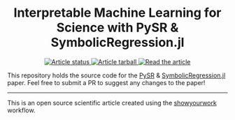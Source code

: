 <div align="center">

# Interpretable Machine Learning for Science with PySR & SymbolicRegression.jl

</div>

<p align="center">
<a href="https://github.com/MilesCranmer/pysr_paper/actions/workflows/build.yml">
<img src="https://github.com/MilesCranmer/pysr_paper/actions/workflows/build.yml/badge.svg?branch=main" alt="Article status"/>
</a>
<a href="https://github.com/MilesCranmer/pysr_paper/raw/main-pdf/arxiv.tar.gz">
<img src="https://img.shields.io/badge/article-tarball-blue.svg?style=flat" alt="Article tarball"/>
</a>
<a href="https://github.com/MilesCranmer/pysr_paper/raw/main-pdf/ms.pdf">
<img src="https://img.shields.io/badge/article-pdf-blue.svg?style=flat" alt="Read the article"/>
</a>
</p>

This repository holds the source code for the [PySR](https://github.com/MilesCranmer/PySR) & [SymbolicRegression.jl](https://github.com/MilesCranmer/SymbolicRegression.jl) paper.
Feel free to submit a PR to suggest any changes to the paper!

---

This is an open source scientific article created using the [showyourwork](https://github.com/showyourwork/showyourwork) workflow.
